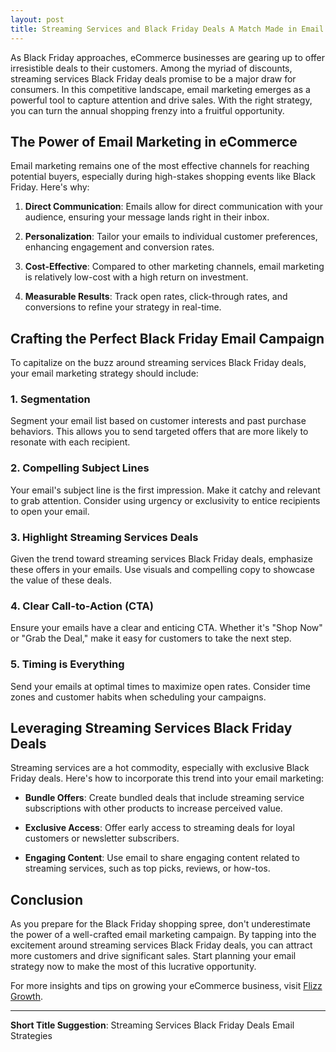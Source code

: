 ```yaml
---
layout: post
title: Streaming Services and Black Friday Deals A Match Made in Email Heaven
---
```



As Black Friday approaches, eCommerce businesses are gearing up to offer irresistible deals to their customers. Among the myriad of discounts, streaming services Black Friday deals promise to be a major draw for consumers. In this competitive landscape, email marketing emerges as a powerful tool to capture attention and drive sales. With the right strategy, you can turn the annual shopping frenzy into a fruitful opportunity.

## The Power of Email Marketing in eCommerce

Email marketing remains one of the most effective channels for reaching potential buyers, especially during high-stakes shopping events like Black Friday. Here's why:

1. **Direct Communication**: Emails allow for direct communication with your audience, ensuring your message lands right in their inbox.
   
2. **Personalization**: Tailor your emails to individual customer preferences, enhancing engagement and conversion rates.
   
3. **Cost-Effective**: Compared to other marketing channels, email marketing is relatively low-cost with a high return on investment.
   
4. **Measurable Results**: Track open rates, click-through rates, and conversions to refine your strategy in real-time.

## Crafting the Perfect Black Friday Email Campaign

To capitalize on the buzz around streaming services Black Friday deals, your email marketing strategy should include:

### 1. Segmentation

Segment your email list based on customer interests and past purchase behaviors. This allows you to send targeted offers that are more likely to resonate with each recipient.

### 2. Compelling Subject Lines

Your email's subject line is the first impression. Make it catchy and relevant to grab attention. Consider using urgency or exclusivity to entice recipients to open your email.

### 3. Highlight Streaming Services Deals

Given the trend toward streaming services Black Friday deals, emphasize these offers in your emails. Use visuals and compelling copy to showcase the value of these deals.

### 4. Clear Call-to-Action (CTA)

Ensure your emails have a clear and enticing CTA. Whether it's "Shop Now" or "Grab the Deal," make it easy for customers to take the next step.

### 5. Timing is Everything

Send your emails at optimal times to maximize open rates. Consider time zones and customer habits when scheduling your campaigns.

## Leveraging Streaming Services Black Friday Deals

Streaming services are a hot commodity, especially with exclusive Black Friday deals. Here's how to incorporate this trend into your email marketing:

- **Bundle Offers**: Create bundled deals that include streaming service subscriptions with other products to increase perceived value.
  
- **Exclusive Access**: Offer early access to streaming deals for loyal customers or newsletter subscribers.

- **Engaging Content**: Use email to share engaging content related to streaming services, such as top picks, reviews, or how-tos.

## Conclusion

As you prepare for the Black Friday shopping spree, don't underestimate the power of a well-crafted email marketing campaign. By tapping into the excitement around streaming services Black Friday deals, you can attract more customers and drive significant sales. Start planning your email strategy now to make the most of this lucrative opportunity.

For more insights and tips on growing your eCommerce business, visit [Flizz Growth](https://flizzgrowth.com).

---

**Short Title Suggestion**: Streaming Services Black Friday Deals Email Strategies